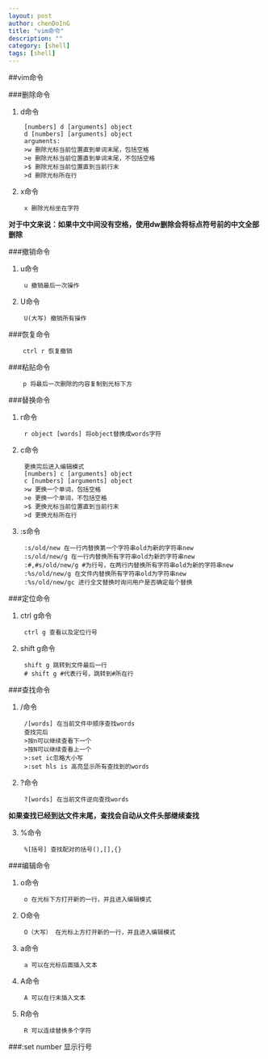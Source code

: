 ```yaml
---
layout: post
author: chenDoInG
title: "vim命令"
description: ""
category: [shell]
tags: [shell]
---
```

##vim命令

###删除命令

1. d命令
		
		[numbers] d [arguments] object
		d [numbers] [arguments] object
		arguments:
		>w 删除光标当前位置直到单词末尾，包括空格
		>e 删除光标当前位置直到单词末尾，不包括空格
		>$ 删除光标当前位置直到当前行末
		>d 删除光标所在行
2. x命令

		x 删除光标坐在字符
**对于中文来说：如果中文中间没有空格，使用dw删除会将标点符号前的中文全部删除**

###撤销命令

1. u命令
		
		u 撤销最后一次操作
2. U命令
		
		U(大写) 撤销所有操作

###恢复命令

		ctrl r 恢复撤销

###粘贴命令

		p 将最后一次删除的内容复制到光标下方

###替换命令

1. r命令
		
		r object [words] 将object替换成words字符
2. c命令
		
		更换完后进入编辑模式
		[numbers] c [arguments] object
		c [numbers] [arguments] object
		>w 更换一个单词，包括空格
		>e 更换一个单词，不包括空格
		>$ 更换光标当前位置直到当前行末
		>d 更换光标所在行
3. \:s命令

		:s/old/new 在一行内替换第一个字符串old为新的字符串new
		:s/old/new/g 在一行内替换所有字符串old为新的字符串new
		:#,#s/old/new/g #为行号，在两行内替换所有字符串old为新的字符串new
		:%s/old/new/g 在文件内替换所有字符串old为字符串new
		:%s/old/new/gc 进行全文替换时询问用户是否确定每个替换
###定位命令

1. ctrl g命令
		
		ctrl g 查看以及定位行号

2. shift g命令

		shift g 跳转到文件最后一行
		# shift g #代表行号，跳转到#所在行

###查找命令

1. /命令
		
		/[words] 在当前文件中顺序查找words
		查找完后
		>按n可以继续查看下一个		
		>按N可以继续查看上一个
		>:set ic忽略大小写
		>:set hls is 高亮显示所有查找到的words
2. ?命令

		?[words] 在当前文件逆向查找words
**如果查找已经到达文件末尾，查找会自动从文件头部继续查找**
	
3. %命令

		%[括号] 查找配对的括号(),[],{}
###编辑命令

1. o命令

		o 在光标下方打开新的一行，并且进入编辑模式
2. O命令

		O（大写） 在光标上方打开新的一行，并且进入编辑模式
3. a命令

		a 可以在光标后面插入文本
4. A命令	

		A 可以在行末插入文本
5. R命令

		R 可以连续替换多个字符
		
###\:set number 显示行号
